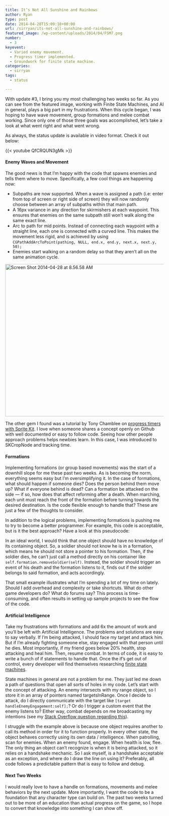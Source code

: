 ```yaml
---
title: It’s Not All Sunshine and Rainbows
author: Ryan
type: post
date: 2014-04-28T15:09:18+00:00
url: /sirryan/its-not-all-sunshine-and-rainbows/
featured_image: /wp-content/uploads/2014/04/FSM7.png
number:
  - 3
keyevent:
  - Varied enemy movement.
  - Progress timer implemented.
  - Groundwork for finite state machine.
categories:
  - sirryan
tags:
  - status

---
```

With update #3, I bring you my most challenging two weeks so far. As you can see from the featured image, working with Finite State Machines, and AI in general, plays a big part in my frustrations. When this cycle began, I was hoping to have wave movement, group formations and melee combat working. Since only one of those three goals was accomplished, let&#8217;s take a look at what went right and what went wrong.
<!--more-->

As always, the status update is available in video format. Check it out below:

{{< youtube QfCRQUN3gMk >}}

#### Enemy Waves and Movement

The good news is that I&#8217;m happy with the code that spawns enemies and tells them where to move. Specifically, a few cool things are happening now:

  * Subpaths are now supported. When a wave is assigned a path (i.e: enter from top of screen or right side of screen) they will now randomly choose between an array of subpaths within that main path.
  * A 16px variance in any direction for skirmishers at each waypoint. This ensures that enemies on the same subpath still won&#8217;t walk along the same exact line.
  * Arc to path for mid points. Instead of connecting each waypoint with a straight line, each one is connected with a curved line. This makes the movement less rigid, and is achieved by using `CGPathAddArcToPoint(pathing, NULL, end.x, end.y, next.x, next.y, 50);`
  * Enemies start walking on a random delay so that they aren&#8217;t all on the same animation cycle.

<div class="inlineimg">
  <img class="alignnone size-large wp-image-403" src="/wp-content/uploads/2014/04/Screen-Shot-2014-04-28-at-8.56.58-AM-1-1024x793.png" alt="Screen Shot 2014-04-28 at 8.56.58 AM" width="625" height="484" srcset="/wp-content/uploads/2014/04/Screen-Shot-2014-04-28-at-8.56.58-AM-1-1024x793.png 1024w, /wp-content/uploads/2014/04/Screen-Shot-2014-04-28-at-8.56.58-AM-1-300x232.png 300w, /wp-content/uploads/2014/04/Screen-Shot-2014-04-28-at-8.56.58-AM-1-768x595.png 768w, /wp-content/uploads/2014/04/Screen-Shot-2014-04-28-at-8.56.58-AM-1.png 1136w" sizes="(max-width: 625px) 100vw, 625px" />
</div>

The other gem I found was a tutorial by Tony Chamblee on <a href="http://tonychamblee.com/2013/11/18/tcprogresstimer-a-spritekit-progress-timer/" target="_blank">progress timers with Sprite Kit</a>. I love when someone shares a concept openly on Github with well documented or easy to follow code. Seeing how other people approach problems helps newbies learn. In this case, I was introduced to SKCropNode and tracking time.

#### Formations

Implementing formations (or group based movements) was the start of a downhill slope for me these past two weeks. As is becoming the norm, everything seems easy but I&#8217;m oversimplifying it. In the case of formations, what should happen if someone dies? Does the person behind them move up? What if everyone behind is dead? Can a formation be attacked on the side &#8212; if so, how does that affect reforming after a death. When marching, each unit must reach the front of the formation before turning towards the desired destination. Is the code flexible enough to handle that? These are just a few of the thoughts to consider.

In addition to the logical problems, implementing formations is pushing me to try to become a better programmer. For example, this code is acceptable, but is it the best approach? Have a look at this pseudocode:



In an ideal world, I would think that one object should have no knowledge of its containing object. So, a soldier should not know he is in a formation, which means he should not store a pointer to his formation. Then, if the soldier dies, he can&#8217;t just call a method directly on his container like `self.formation.removeSoldier(self)`. Instead, the soldier should trigger an event of his death and the formation listens to it, finds out if the soldier belongs to said formation, and acts accordingly.

That small example illustrates what I&#8217;m spending a lot of my time on lately. Should I add overhead and complexity or take shortcuts. What do other game developers do? What do forums say? This process is time-consuming, and often results in setting up sample projects to see the flow of the code.

#### Artificial Intelligence

Take my frustrations with formations and add 6x the amount of work and you&#8217;ll be left with Artificial Intelligence. The problems and solutions are easy to say verbally. If I&#8217;m being attacked, I should face my target and attack him. But if I&#8217;m already fighting someone else, stay engaged with that person until he dies. Most importantly, if my friend goes below 20% health, stop attacking and heal him. Then, resume combat. In terms of code, it is easy to write a bunch of if statements to handle that. Once the if&#8217;s get out of control, every developer will find themselves researching <a href="http://gameprogrammingpatterns.com/state.html" target="_blank">finite state machines</a>.

State machines in general are not a problem for me. They just led me down a path of questions that open all sorts of holes in my code. Let&#8217;s start with the concept of attacking. An enemy intersects with my range object, so I store it in an array of pointers named targetsInRange. Once I decide to attack, do I directly communicate with the target like `[target handleEnemyEngagement:self];`? Or do I trigger a custom event that the enemy listens to? Either way, combat depends on me broadcasting my intentions (see my <a href="http://stackoverflow.com/questions/23302509/finite-state-machine-communicating-state-between-objects" target="_blank">Stack Overflow question regarding this</a>).

I struggle with the example above is because one object requires another to call its method in order for it to function properly. In every other state, the object behaves correctly using its own data / intelligence. When patrolling, scan for enemies. When an enemy found, engage. When health is low, flee. The only thing an object can&#8217;t recognize is when it is being attacked, so it relies on a handshake mechanic. So I ask myself, is a handshake acceptable as an exception, and where do I draw the line on using it? Preferably, all code follows a predictable pattern that is easy to follow and debug.

#### Next Two Weeks

I would really love to have a handle on formations, movements and melee behaviors by the next update. More importantly, I want the code to be a foundation that any character type can build on. The past two weeks turned out to be more of an education than actual progress on the game, so I hope to convert that knowledge into something I can show off.